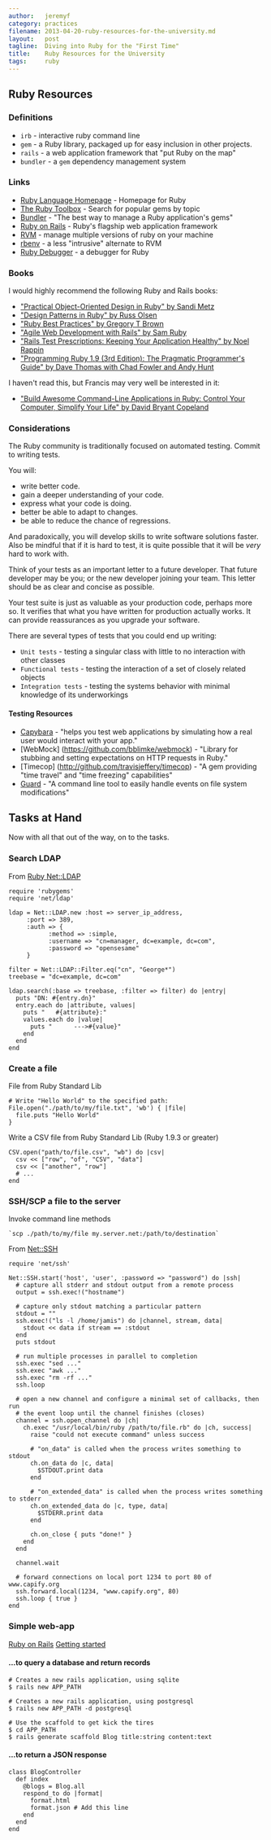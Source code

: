 ```yaml
---
author:   jeremyf
category: practices
filename: 2013-04-20-ruby-resources-for-the-university.md
layout:   post
tagline:  Diving into Ruby for the "First Time"
title:    Ruby Resources for the University
tags:     ruby
---
```


## Ruby Resources

### Definitions

* `irb` - interactive ruby command line
* `gem` - a Ruby library, packaged up for easy inclusion in other projects.
* `rails` - a web application framework that "put Ruby on the map"
* `bundler` - a `gem` dependency management system

### Links

* [Ruby Language Homepage](http://ruby-lang.org) - Homepage for Ruby
* [The Ruby Toolbox](http://www.ruby-toolbox.com) - Search for popular gems by topic
* [Bundler](http://gembundler.com) - "The best way to manage a Ruby application's gems"
* [Ruby on Rails](http://guides.rubyonrails.org/) - Ruby's flagship web application framework
* [RVM](https://rvm.io/) - manage multiple versions of ruby on your machine
* [rbenv](https://github.com/sstephenson/rbenv/) - a less "intrusive" alternate to RVM
* [Ruby Debugger](https://github.com/cldwalker/debugger) - a debugger for Ruby


### Books

I would highly recommend the following Ruby and Rails books:

* ["Practical Object-Oriented Design in Ruby" by Sandi Metz](http//practicaloodinruby.com)
* ["Design Patterns in Ruby" by Russ Olsen](http://designpatternsinruby.com)
* ["Ruby Best Practices" by Gregory T Brown](http://www.amazon.com/Ruby-Best-Practices-Gregory-Brown/dp/0596523009/ref=sr_1_14?ie=UTF8&qid=1366481685&sr=8-14&keywords=ruby+programming)
* ["Agile Web Development with Rails" by Sam Ruby](http://pragprog.com/book/rails4/agile-web-development-with-rails)
* ["Rails Test Prescriptions: Keeping Your Application Healthy" by Noel Rappin](http://pragprog.com/book/nrtest/rails-test-prescriptions)
* ["Programming Ruby 1.9 (3rd Edition): The Pragmatic Programmer's Guide" by Dave Thomas with Chad Fowler and Andy Hunt](http://pragprog.com/book/ruby3/programming-ruby-1-9)

I haven't read this, but Francis may very well be interested in it:

* ["Build Awesome Command-Line Applications in Ruby: Control Your Computer, Simplify Your Life" by David Bryant Copeland](http://pragprog.com/book/dccar/build-awesome-command-line-applications-in-ruby)

### Considerations

The Ruby community is traditionally focused on automated testing.
Commit to writing tests.

You will:

* write better code.
* gain a deeper understanding of your code.
* express what your code is doing.
* better be able to adapt to changes.
* be able to reduce the chance of regressions.

And paradoxically, you will develop skills to write software solutions faster.
Also be mindful that if it is hard to test, it is quite possible that it will be *very* hard to work with.

Think of your tests as an important letter to a future developer.
That future developer may be you; or the new developer joining your team.
This letter should be as clear and concise as possible.

Your test suite is just as valuable as your production code, perhaps more so.
It verifies that what you have written for production actually works.
It can provide reassurances as you upgrade your software.

There are several types of tests that you could end up writing:

* `Unit tests` - testing a singular class with little to no interaction with other classes
* `Functional tests` - testing the interaction of a set of closely related objects
* `Integration tests` - testing the systems behavior with minimal knowledge of its underworkings

#### Testing Resources

* [Capybara](https://github.com/jnicklas/capybara) - "helps you test web applications by simulating how a real user would
interact with your app."
* [WebMock] (https://github.com/bblimke/webmock) - "Library for stubbing and setting expectations on HTTP requests in Ruby."
* [Timecop] (http://github.com/travisjeffery/timecop) - "A gem providing "time travel" and "time freezing" capabilities"
* [Guard](https://github.com/guard/guard) - "A command line tool to easily handle events on file system modifications"

## Tasks at Hand

Now with all that out of the way, on to the tasks.

### Search LDAP

From [Ruby Net::LDAP](https://github.com/ruby-ldap/ruby-net-ldap)

    require 'rubygems'
    require 'net/ldap'

    ldap = Net::LDAP.new :host => server_ip_address,
         :port => 389,
         :auth => {
               :method => :simple,
               :username => "cn=manager, dc=example, dc=com",
               :password => "opensesame"
         }

    filter = Net::LDAP::Filter.eq("cn", "George*")
    treebase = "dc=example, dc=com"

    ldap.search(:base => treebase, :filter => filter) do |entry|
      puts "DN: #{entry.dn}"
      entry.each do |attribute, values|
        puts "   #{attribute}:"
        values.each do |value|
          puts "      --->#{value}"
        end
      end
    end


### Create a file

File from Ruby Standard Lib

    # Write "Hello World" to the specified path:
    File.open("./path/to/my/file.txt", 'wb') { |file|
      file.puts "Hello World"
    }

Write a CSV file from Ruby Standard Lib (Ruby 1.9.3 or greater)

    CSV.open("path/to/file.csv", "wb") do |csv|
      csv << ["row", "of", "CSV", "data"]
      csv << ["another", "row"]
      # ...
    end

### SSH/SCP a file to the server

Invoke command line methods

    `scp ./path/to/my/file my.server.net:/path/to/destination`

From [Net::SSH](http://github.com/net-ssh/net-ssh)

    require 'net/ssh'

    Net::SSH.start('host', 'user', :password => "password") do |ssh|
      # capture all stderr and stdout output from a remote process
      output = ssh.exec!("hostname")

      # capture only stdout matching a particular pattern
      stdout = ""
      ssh.exec!("ls -l /home/jamis") do |channel, stream, data|
        stdout << data if stream == :stdout
      end
      puts stdout

      # run multiple processes in parallel to completion
      ssh.exec "sed ..."
      ssh.exec "awk ..."
      ssh.exec "rm -rf ..."
      ssh.loop

      # open a new channel and configure a minimal set of callbacks, then run
      # the event loop until the channel finishes (closes)
      channel = ssh.open_channel do |ch|
        ch.exec "/usr/local/bin/ruby /path/to/file.rb" do |ch, success|
          raise "could not execute command" unless success

          # "on_data" is called when the process writes something to stdout
          ch.on_data do |c, data|
            $STDOUT.print data
          end

          # "on_extended_data" is called when the process writes something to stderr
          ch.on_extended_data do |c, type, data|
            $STDERR.print data
          end

          ch.on_close { puts "done!" }
        end
      end

      channel.wait

      # forward connections on local port 1234 to port 80 of www.capify.org
      ssh.forward.local(1234, "www.capify.org", 80)
      ssh.loop { true }
    end


### Simple web-app

[Ruby on Rails](http://guides.rubyonrails.org)
[Getting started](http://guides.rubyonrails.org/getting_started.html)

#### ...to query a database and return records

    # Creates a new rails application, using sqlite
    $ rails new APP_PATH

    # Creates a new rails application, using postgresql
    $ rails new APP_PATH -d postgresql

    # Use the scaffold to get kick the tires
    $ cd APP_PATH
    $ rails generate scaffold Blog title:string content:text

#### ...to return a JSON response

    class BlogController
      def index
        @blogs = Blog.all
        respond_to do |format|
          format.html
          format.json # Add this line
        end
      end
    end